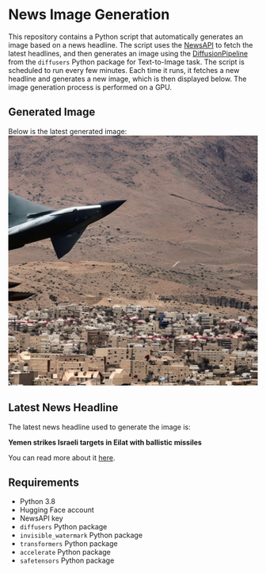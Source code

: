 # News Image Generation
This repository contains a Python script that automatically generates an image based on a news headline. The script uses the [NewsAPI](https://newsapi.org/) to fetch the latest headlines, and then generates an image using the [DiffusionPipeline](https://github.com/huggingface/diffusers) from the `diffusers` Python package for Text-to-Image task.
The script is scheduled to run every few minutes. Each time it runs, it fetches a new headline and generates a new image, which is then displayed below. The image generation process is performed on a GPU.

## Generated Image
Below is the latest generated image:
![Generated Image](image.png)

## Latest News Headline
The latest news headline used to generate the image is:

**Yemen strikes Israeli targets in Eilat with ballistic missiles**

You can read more about it [here](https://news.google.com/rss/articles/CBMiWGh0dHBzOi8vcHJlc3N0di5pci9EZXRhaWwvMjAyNC8wNy8yMS83Mjk3NTUvWWVtZW5pLWFybWVkLWZvcmNlcy1taXNzaWxlcy1kcm9uZXMtUmVkLVNlYS3SAQA?oc=5).

## Requirements
- Python 3.8
- Hugging Face account
- NewsAPI key
- `diffusers` Python package
- `invisible_watermark` Python package
- `transformers` Python package
- `accelerate` Python package
- `safetensors` Python package
